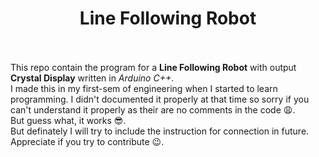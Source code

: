 # <div align="center">Line Following Robot</div><br/>
This repo contain the program for a <b>Line Following Robot</b> with output <b>Crystal Display</b> written in *Arduino C++*.<br/>
I made this in my first-sem of engineering when I started to learn programming. I didn't documented it properly at that time so sorry if you can't understand it properly as their are no comments in the code :weary:.<br/>
But guess what, it works :sunglasses:.<br/>
But definately I will try to include the instruction for connection in future.<br/>
Appreciate if you try to contribute :wink:.
